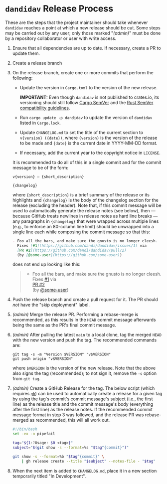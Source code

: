 `dandidav` Release Process
==========================

These are the steps that the project maintainer should take whenever `dandidav`
reaches a point at which a new release should be cut.  Some steps may be
carried out by any user; only those marked "*(admin)*" must be done by a
repository collaborator or user with write access.

1. Ensure that all dependencies are up to date.  If necessary, create a PR to
   update them.

2. Create a release branch

3. On the release branch, create one or more commits that perform the
   following:

    - Update the version in `Cargo.toml` to the version of the new release.

      <!-- GitHub's Markdown alerts don't work at this indentation level as of
      2024-07-08, so format "IMPORTANT" the normal way -->

      **IMPORTANT:** Even though `dandidav` is not published to crates.io, its
      versioning should still follow [Cargo SemVer][] and the [Rust SemVer
      compatibility guidelines][compat].

    - Run `cargo update -p dandidav` to update the version of `dandidav` listed
      in `Cargo.lock`.

    - Update `CHANGELOG.md` to set the title of the current section to
      `v{version} ({date})`, where `{version}` is the version of the release to
      be made and `{date}` is the current date in YYYY-MM-DD format.

    - If necessary, add the current year to the copyright notice in `LICENSE`.

   It is recommended to do all of this in a single commit and for the commit
   message to be of the form:

    ```text
    v{version} — {short_description}

    {changelog}
    ```

   where `{short_description}` is a brief summary of the release or its
   highlights and `{changelog}` is the body of the changelog section for the
   release (excluding the header).  Note that, if this commit message will be
   used to automatically generate the release notes (see below), then — because
   GitHub treats newlines in release notes as hard line breaks — any paragraphs
   in `{changelog}` that were wrapped across multiple lines (e.g., to enforce
   an 80-column line limit) should be unwrapped into a single line each while
   composing the commit message so that this:

    ```markdown
    - Foo all the bars, and make sure the gnusto is no longer cleesh.
      Fixes [#1](https://github.com/dandi/dandidav/issues/1) via
      [PR #2](https://github.com/dandi/dandidav/pull/2)
      (by [@some-user](https://github.com/some-user))
    ```

    does not end up looking like this:

    > - Foo all the bars, and make sure the gnusto is no longer cleesh.  
    >   Fixes [#1](https://github.com/dandi/dandidav/issues/1) via  
    >   [PR #2](https://github.com/dandi/dandidav/pull/2)  
    >   (by [@some-user](https://github.com/some-user))

    <!--
    Note to people viewing this document's source: For whatever reason, GitHub
    treats newlines as hard line breaks when rendering release notes and issue
    comments (and possibly other things) but not when rendering Markdown
    documents in repositories (like this one).  Thus, in order to force hard
    line breaks when rendering the quote above, each line must end with two
    trailing spaces.

    Do not mess with this.
    -->

4. Push the release branch and create a pull request for it.  The PR should
   *not* have the "skip deployment" label.

5. *(admin)* Merge the release PR.  Performing a rebase-merge is recommended,
   as this results in the `HEAD` commit message afterwards being the same as
   the PR's final commit message.

6. *(admin)* After pulling the latest `main` to a local clone, tag the merged
   `HEAD` with the new version and push the tag.  The recommended commands are:

    ```shell
    git tag -s -m "Version $VERSION" "v$VERSION"
    git push origin "v$VERSION"
    ```

   where `$VERSION` is the version of the new release.  Note that the above
   also signs the tag (recommended); to not sign it, remove the `-s` option
   from `git tag`.

7. *(admin)* Create a GitHub Release for the tag.  The below script (which
   requires [`gh`](https://cli.github.com)) can be used to automatically create
   a release for a given tag by using the tag's commit's commit message's
   subject (i.e., the first line) as the release title and the commit message's
   body (everything after the first line) as the release notes.  If the
   recommended commit message format in step 3 was followed, and the release PR
   was rebase-merged as recommended, this will all work out.

    ```bash
    #!/bin/bash
    set -ex -o pipefail

    tag="${1:?Usage: $0 <tag>}"
    subject="$(git show -s --format=%s "$tag^{commit}")"

    git show -s --format=%b "$tag^{commit}" \
        | gh release create --title "$subject" --notes-file - "$tag"
    ```

8. When the next item is added to `CHANGELOG.md`, place it in a new section
   temporarily titled "In Development".

[Cargo SemVer]: https://doc.rust-lang.org/cargo/reference/resolver.html#semver-compatibility
[compat]: https://doc.rust-lang.org/cargo/reference/semver.html
